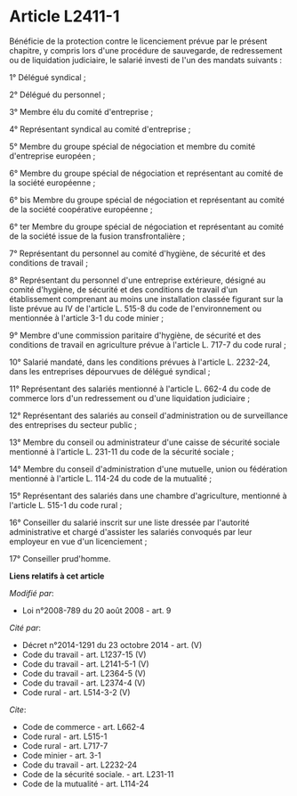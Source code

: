 # Article L2411-1

Bénéficie de la protection contre le licenciement prévue par le présent chapitre, y compris lors d'une procédure de
sauvegarde, de redressement ou de liquidation judiciaire, le salarié investi de l'un des mandats suivants : 

1° Délégué syndical ; 

2° Délégué du personnel ; 

3° Membre élu du comité d'entreprise ; 

4° Représentant syndical au comité d'entreprise ; 

5° Membre du groupe spécial de négociation et membre du comité d'entreprise européen ; 

6° Membre du groupe spécial de négociation et représentant au comité de la société européenne ; 

6° bis Membre du groupe spécial de négociation et représentant au comité de la société coopérative européenne ; 

6° ter Membre du groupe spécial de négociation et représentant au comité de la société issue de la fusion transfrontalière ; 

7° Représentant du personnel au comité d'hygiène, de sécurité et des conditions de travail ; 

8° Représentant du personnel d'une entreprise extérieure, désigné au comité d'hygiène, de sécurité et des conditions de
travail d'un établissement comprenant au moins une installation classée figurant sur la liste prévue au IV de l'article L.
515-8 du code de l'environnement ou mentionnée à l'article 3-1 du code minier ; 

9° Membre d'une commission paritaire d'hygiène, de sécurité et des conditions de travail en agriculture prévue à l'article L.
717-7 du code rural ; 

10° Salarié mandaté, dans les conditions prévues à l'article L. 2232-24, dans les entreprises dépourvues de délégué
syndical ; 

11° Représentant des salariés mentionné à l'article L. 662-4 du code de commerce lors d'un redressement ou d'une liquidation
judiciaire ; 

12° Représentant des salariés au conseil d'administration ou de surveillance des entreprises du secteur public ; 

13° Membre du conseil ou administrateur d'une caisse de sécurité sociale mentionné à l'article L. 231-11 du code de la
sécurité sociale ; 

14° Membre du conseil d'administration d'une mutuelle, union ou fédération mentionné à l'article L. 114-24 du code de la
mutualité ; 

15° Représentant des salariés dans une chambre d'agriculture, mentionné à l'article L. 515-1 du code rural ; 

16° Conseiller du salarié inscrit sur une liste dressée par l'autorité administrative et chargé d'assister les salariés
convoqués par leur employeur en vue d'un licenciement ; 

17° Conseiller prud'homme.

**Liens relatifs à cet article**

_Modifié par_:

  - Loi n°2008-789 du 20 août 2008 - art. 9

_Cité par_:

  - Décret n°2014-1291 du 23 octobre 2014 - art. (V)
  - Code du travail - art. L1237-15 (V)
  - Code du travail - art. L2141-5-1 (V)
  - Code du travail - art. L2364-5 (V)
  - Code du travail - art. L2374-4 (V)
  - Code rural - art. L514-3-2 (V)

_Cite_:

  - Code de commerce - art. L662-4
  - Code rural - art. L515-1
  - Code rural - art. L717-7
  - Code minier - art. 3-1
  - Code du travail - art. L2232-24
  - Code de la sécurité sociale. - art. L231-11
  - Code de la mutualité - art. L114-24
